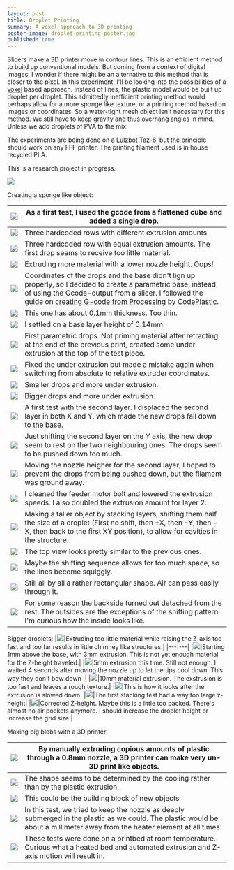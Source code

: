 ```yaml
---
layout: post
title: Droplet Printing
summary: A voxel approach to 3D printing
poster-image: droplet-printing-poster.jpg
published: true
---
```

 

Slicers make a 3D printer move in contour lines. This is an efficient method to build up conventional models. But coming from a context of digital images, I wonder if there might be an alternative to this method that is closer to the pixel.
In this experiment, I'll be looking into the possibilities of a [voxel](https://en.wikipedia.org/wiki/Voxel) based approach. Instead of lines, the plastic model would be built up droplet per droplet.
This admittedly inefficient printing method would perhaps allow for a more sponge like texture, or a printing method based on images or coordinates. So a water-tight mesh object isn't necessary for this method. We still have to keep gravity and thus overhang angles in mind. Unless we add droplets of PVA to the mix.

The experiments are being done on a [Lulzbot Taz-6](https://www.lulzbot.com/store/printers/lulzbot-taz-6), but the principle should work on any FFF printer. The printing filament used is in house recycled PLA.

This is a research project in progress.

![](/images/droplet-printing-first-drop.jpg)


Creating a sponge like object:

|![](/images/droplet-printing-01.jpg)|As a first test, I used the gcode from a flattened cube and added a single drop.|
|---|---|
|![](/images/droplet-printing-02.jpg)|Three hardcoded rows with different extrusion amounts.|
|![](/images/droplet-printing-03.jpg)|Three hardcoded row with equal extrusion amounts. The first drop seems to receive too little material.|
|![](/images/droplet-printing-04.jpg)|Extruding more material with a lower nozzle height. Oops!|
|![](/images/droplet-printing-05.jpg)|Coordinates of the drops and the base didn't lign up properly, so I decided to create a parametric base, instead of using the Gcode-output from a slicer. I followed the guide on [creating G-code from Processing](http://www.codeplastic.com/2017/06/05/g-code-with-processing-part-1/) by [CodePlastic](http://www.codeplastic.com).|
|![](/images/droplet-printing-06.jpg)|This one has about 0.1mm thickness. Too thin.|
|![](/images/droplet-printing-07.jpg)|I settled on a base layer height of 0.14mm.|
|![](/images/droplet-printing-08.jpg)|First parametric drops. Not priming material after retracting at the end of the previous print, created some under extrusion at the top of the test piece.|
|![](/images/droplet-printing-09.jpg)|Fixed the under extrusion but made a mistake again when switching from absolute to relative extruder coordinates.|
|![](/images/droplet-printing-10.jpg)|Smaller drops and more under extrusion.|
|![](/images/droplet-printing-11.jpg)|Bigger drops and more under extrusion.|
|![](/images/droplet-printing-12.jpg)|A first test with the second layer. I displaced the second layer in both X and Y, which made the new drops fall down to the base.|
|![](/images/droplet-printing-13.jpg)|Just shifting the second layer on the Y axis, the new drop seem to rest on the two neighbouring ones. The drops seem to be pushed down too much.|
|![](/images/droplet-printing-14.jpg)|Moving the nozzle heigher for the second layer, I hoped to prevent the drops from being pushed down, but the filament was ground away.|
|![](/images/droplet-printing-15.jpg)|I cleaned the feeder motor bolt and lowered the extrusion speeds. I also doubled the extrusion amount for layer 2.|
|![](/images/droplet-printing-16.jpg)|Making a taller object by stacking layers, shifting them half the size of a droplet (First no shift, then +X, then -Y, then -X, then back to the first XY position), to allow for cavities in the structure.|
|![](/images/droplet-printing-17.jpg)|The top view looks pretty similar to the previous ones.|
|![](/images/droplet-printing-18.jpg)|Maybe the shifting sequence allows for too much space, so the lines become squiggly.|
|![](/images/droplet-printing-19.jpg)|Still all by all a rather rectangular shape. Air can pass easily through it.|
|![](/images/droplet-printing-20.jpg)|For some reason the backside turned out detached from the rest. The outsides are the exceptions of the shifting pattern. I'm curious how the inside looks like.|
 
  
Bigger droplets:
|![](/images/droplet-printing-28.jpg)|Extruding too little material while raising the Z-axis too fast and too far results in little chimney like structures.|
|---|---|
|![](/images/droplet-printing-29.jpg)|Starting 1mm above the base, with 3mm extrusion. This is not yet enough material for the Z-height traveled.|
|![](/images/droplet-printing-30.jpg)|5mm extrusion this time. Still not enough. I waited 4 seconds after moving the nozzle up to let the tips cool down. This way they don't bow down .|
|![](/images/droplet-printing-31.jpg)|10mm material extrusion. The exstrusion is too fast and leaves a rough texture.|
|![](/images/droplet-printing-32.jpg)|This is how it looks after the extrusion is slowed down|
|![](/images/droplet-printing-33.jpg)|The first stacking test had a way too large z-height|
|![](/images/droplet-printing-34.jpg)|Corrected Z-height. Maybe this is a little too packed. There's almost no air pockets anymore. I should increase the droplet height or increase the grid size.|

  
Making big blobs with a 3D printer:

|![](/images/droplet-printing-22.jpg)|By manually extruding copious amounts of plastic through a 0.8mm nozzle, a 3D printer can make very un-3D print like objects.|
|---|---|
|![](/images/droplet-printing-23.jpg)|The shape seems to be determined by the cooling rather than by the plastic extrusion.|
|![](/images/droplet-printing-27.jpg)|This could be the building block of new objects|
|![](/images/droplet-printing-25.jpg)|In this test, we tried to keep the nozzle as deeply submerged in the plastic as we could. The plastic would be about a millimeter away from the heater element at all times.|
|![](/images/droplet-printing-26.jpg)|These tests were done on a printbed at room temperature. Curious what a heated bed and automated extrusion and Z-axis motion will result in.|
